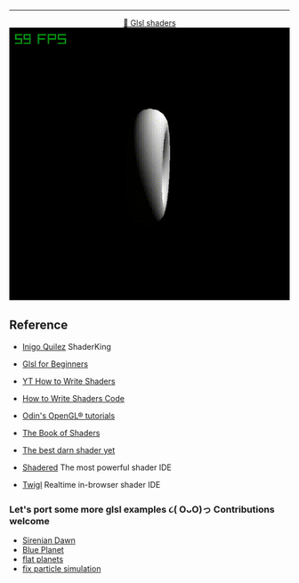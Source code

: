 <hr>
<p align="center">
  <a href="https://sepi.prose.sh/2022-09-11-how-to-properly-use-shaders-in-raylib">
    🎨 Glsl shaders
  </a>
  <a href="main.odin">
    <img src="assets/preview.gif"  alt="glsl torus" width="960">
  </a>
</p>

## Reference

- [Inigo Quilez](https://iquilezles.org/) ShaderKing

- [Glsl for Beginners](https://waelyasmina.net/articles/glsl-and-shaders-tutorial-for-beginners-webgl-threejs/)

- [YT How to Write Shaders](https://www.youtube.com/watch?v=7UvpTTEE1Hs&list=PLTJ_bWjv6i7xnDaPMrbx69zVu82sVails)

- [How to Write Shaders Code](https://github.com/SuboptimalEng/shader-tutorials)

- [Odin's OpenGL® tutorials](https://github.com/bg-thompson/OpenGL-Tutorials-In-Odin)

- [The Book of Shaders](https://thebookofshaders.com/)

- [The best darn shader yet](https://bgolus.medium.com/the-best-darn-grid-shader-yet-727f9278b9d8)

- [Shadered](https://shadered.org/) The most powerful shader IDE

- [Twigl](https://twigl.app/) Realtime in-browser shader IDE

### Let's port some more glsl examples ૮( OᴗO)っ Contributions welcome

- [Sirenian Dawn](https://www.shadertoy.com/view/XsyGWV)
- [Blue Planet](https://www.shadertoy.com/view/Ds3XRl)
- [flat planets](https://emildziewanowski.com/flat-planets/)
- [fix particle simulation](particles/README.md)
